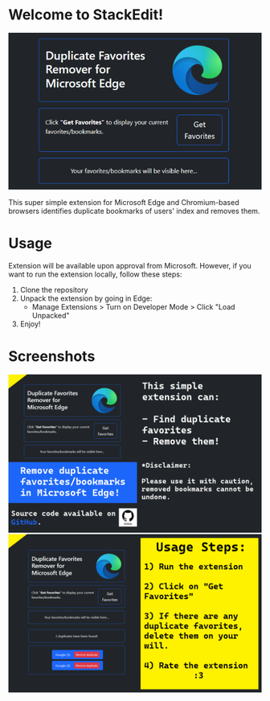 # Welcome to StackEdit!
![Screenshot 1](https://github.com/gokacinlar/Edge-Duplicate-Favorites-Remover-Extension/blob/main/screenshots/main.png)

This super simple extension for Microsoft Edge and Chromium-based browsers identifies duplicate bookmarks of users' index and removes them.

# Usage
Extension will be available upon approval from Microsoft. However, if you want to run the extension locally, follow these steps:

1. Clone the repository
2. Unpack the extension by going in Edge:
   - Manage Extensions > Turn on Developer Mode > Click "Load Unpacked"
3. Enjoy!

# Screenshots
![Screenshot 2](https://github.com/gokacinlar/Edge-Duplicate-Favorites-Remover-Extension/blob/main/screenshots/first.png)
![Screenshot 3](https://github.com/gokacinlar/Edge-Duplicate-Favorites-Remover-Extension/blob/main/screenshots/second.png)
